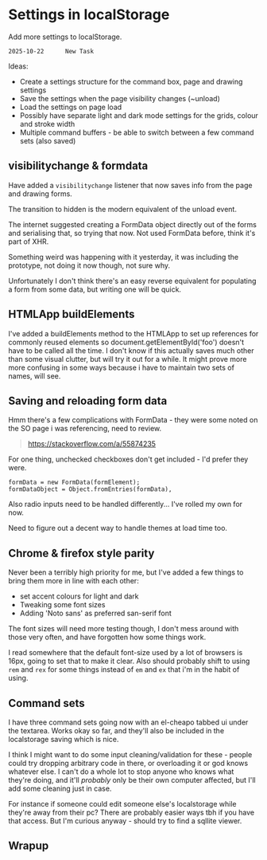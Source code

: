 Settings in localStorage
========================


Add more settings to localStorage.

```
2025-10-22		New Task
```


Ideas:
* Create a settings structure for the command box, page and drawing settings
* Save the settings when the page visibility changes (~unload)
* Load the settings on page load
* Possibly have separate light and dark mode settings for the grids, colour and stroke width
* Multiple command buffers - be able to switch between a few command sets (also saved)



visibilitychange & formdata
---------------------------

Have added a `visibilitychange` listener that now saves info from the page and drawing forms.

The transition to hidden is the modern equivalent of the unload event.

The internet suggested creating a FormData object directly out of the forms and serialising that, so trying that now.
Not used FormData before, think it's part of XHR.

Something weird was happening with it yesterday, it was including the prototype, not doing it now though, not sure why.

Unfortunately I don't think there's an easy reverse equivalent for populating a form from some data, but writing one will be quick.


HTMLApp buildElements
---------------------

I've added a buildElements method to the HTMLApp to set up references for commonly reused elements so document.getElementById('foo') doesn't have to be called all the time.
I don't know if this actually saves much other than some visual clutter, but will try it out for a while.
It might prove more more confusing in some ways because i have to maintain two sets of names, will see.


Saving and reloading form data
------------------------------

Hmm there's a few complications with FormData - they were some noted on the SO page i was referencing, need to review.

> https://stackoverflow.com/a/55874235

For one thing, unchecked checkboxes don't get included - I'd prefer they were.

	formData = new FormData(formElement);
	formDataObject = Object.fromEntries(formData),


Also radio inputs need to be handled differently...
I've rolled my own for now.

Need to figure out a decent way to handle themes at load time too.


Chrome & firefox style parity
-----------------------------

Never been a terribly high priority for me, but I've added a few things to bring them more in line with each other:
* set accent colours for light and dark
* Tweaking some font sizes
* Adding 'Noto sans' as preferred san-serif font

The font sizes will need more testing though, I don't mess around with those very often, and have forgotten how some things work.

I read somewhere that the default font-size used by a lot of browsers is 16px, going to set that to make it clear.
Also should probably shift to using `rem` and `rex` for some things instead of `em` and `ex` that i'm in the habit of using.


Command sets
------------

I have three command sets going now with an el-cheapo tabbed ui under the textarea.
Works okay so far, and they'll also be included in the localstorage saving which is nice.

I think I might want to do some input cleaning/validation for these - people could try dropping arbitrary code in there, or overloading it or god knows whatever else.
I can't do a whole lot to stop anyone who knows what they're doing, and it'll *probably* only be their own computer affected, but I'll add some cleaning just in case.

For instance if someone could edit someone else's localstorage while they're away from their pc?
There are probably easier ways tbh if you have that access.
But I'm curious anyway - should try to find a sqllite viewer.



Wrapup
------
